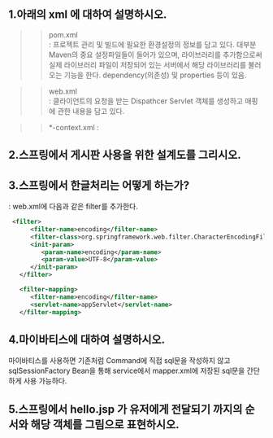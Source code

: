 ## 1.아래의 xml 에 대하여 설명하시오.
>> pom.xml   
: 프로젝트 관리 및 빌드에 필요한 환경설정의 정보를 담고 있다. 대부분 Maven의 중요 설정파일들이 들어가 있으며, 라이브러리를 추가함으로써 실제 라이브러리 파일이 저장되어 있는 서버에서 해당 라이브러리를 불러오는 기능을 한다. dependency(의존성) 및 properties 등이 있음.

>> web.xml   
: 클라이언트의 요청을 받는 Dispathcer Servlet 객체를 생성하고 매핑에 관한 내용을 담고 있다.  

>> *-context.xml : 

## 2.스프링에서 게시판 사용을 위한 설계도를 그리시오.


## 3.스프링에서 한글처리는 어떻게 하는가?
: web.xml에 다음과 같은 filter를 추가한다.
~~~xml
 <filter>
      <filter-name>encoding</filter-name>
      <filter-class>org.springframework.web.filter.CharacterEncodingFilter</filter-class>
      <init-param>
         <param-name>encoding</param-name>
         <param-value>UTF-8</param-value>
      </init-param>
   </filter>

   <filter-mapping>
      <filter-name>encoding</filter-name>
      <servlet-name>appServlet</servlet-name>
   </filter-mapping>
~~~


## 4.마이바티스에 대하여 설명하시오.

마이바티스를 사용하면 기존처럼 Command에 직접 sql문을 작성하지 않고 sqlSessionFactory Bean을 통해 service에서 mapper.xml에 저장된 sql문을 간단하게 사용 가능하다.

## 5.스프링에서 hello.jsp 가 유저에게 전달되기 까지의 순서와 해당 객체를 그림으로 표현하시오.



